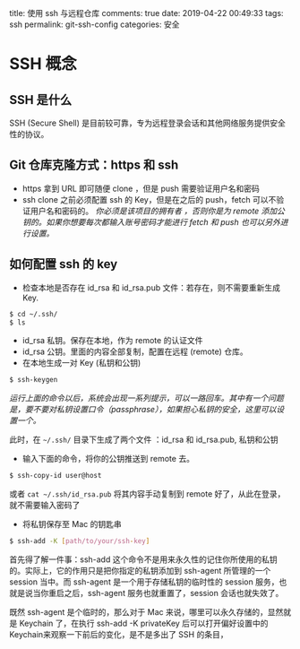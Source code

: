 title: 使用 ssh 与远程仓库
comments: true
date: 2019-04-22 00:49:33
tags: ssh
permalink: git-ssh-config
categories: 安全

# SSH 概念

## SSH 是什么

SSH (Secure Shell) 是目前较可靠，专为远程登录会话和其他网络服务提供安全性的协议。

## Git 仓库克隆方式：https 和 ssh
- https 拿到 URL 即可随便 clone ，但是 push 需要验证用户名和密码
- ssh  clone 之前必须配置 ssh 的 Key，但是在之后的 push，fetch 可以不验证用户名和密码的。
	 _你必须是该项目的拥有者 ，否则你是为 remote 添加公钥的。如果你想要每次都输入账号密码才能进行 fetch 和 push 也可以另外进行设置。_
## 如何配置 ssh 的 key
- 检查本地是否存在 id_rsa 和 id_rsa.pub 文件：若存在，则不需要重新生成 Key.
```bash
$ cd ~/.ssh/
$ ls
```
  - id_rsa 私钥。保存在本地，作为 remote 的认证文件
  - id_rsa 公钥。里面的内容全部复制，配置在远程 (remote) 仓库。
- 在本地生成一对 Key (私钥和公钥)
```bash
$ ssh-keygen
```
_运行上面的命令以后，系统会出现一系列提示，可以一路回车。其中有一个问题是，要不要对私钥设置口令（passphrase），如果担心私钥的安全，这里可以设置一个。_

此时，在 `~/.ssh/` 目录下生成了两个文件 ：id_rsa 和 id_rsa.pub, 私钥和公钥

- 输入下面的命令，将你的公钥推送到 remote 去。
```bash
$ ssh-copy-id user@host
```
或者 `cat ~/.ssh/id_rsa.pub` 将其内容手动复制到 remote
好了，从此在登录，就不需要输入密码了

- 将私钥保存至 Mac 的钥匙串
```bash
$ ssh-add -K [path/to/your/ssh-key]
```
首先得了解一件事：ssh-add 这个命令不是用来永久性的记住你所使用的私钥的。实际上，它的作用只是把你指定的私钥添加到 ssh-agent 所管理的一个 session 当中。而 ssh-agent 是一个用于存储私钥的临时性的 session 服务，也就是说当你重启之后，ssh-agent 服务也就重置了，session 会话也就失效了。

既然 ssh-agent 是个临时的，那么对于 Mac 来说，哪里可以永久存储的，显然就是 Keychain 了，在执行 ssh-add -K privateKey 后可以打开偏好设置中的 Keychain来观察一下前后的变化，是不是多出了 SSH 的条目，



